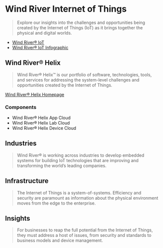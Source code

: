 Wind River Internet of Things
==

> Explore our insights into the challenges and opportunities being created by the Internet of Things (IoT) as it brings together the physical and digital worlds.

- [Wind River® IoT](http://www.windriver.com/iot/)
- [Wind River® IoT Infographic](http://www.windriver.com/iot/Wind-River-IoT-infographic.pdf)

## Wind River® Helix

> Wind River® Helix™ is our portfolio of software, technologies, tools, and services for addressing the system-level challenges and opportunities created by the Internet of Things.

[Wind River® Helix Homepage](http://www.windriver.com/products/helix/)

### Components

- Wind River® Helix App Cloud
- Wind River® Helix Lab Cloud
- Wind River® Helix Device Cloud

## Industries

> Wind River® is working across industries to develop embedded systems for building IoT technologies that are improving and transforming the world’s leading companies.

## Infrastructure

> The Internet of Things is a system-of-systems. Efficiency and security are paramount as information about the physical environment moves from the edge to the enterprise.

## Insights

> For businesses to reap the full potential from the Internet of Things, they must address a host of issues, from security and standards to business models and device management.


